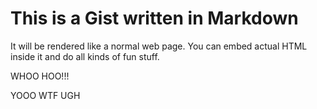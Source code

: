 # This is a Gist written in Markdown

It will be rendered like a normal web page. You can embed actual HTML inside it
and do all kinds of fun stuff.

WHOO HOO!!!

YOOO WTF UGH